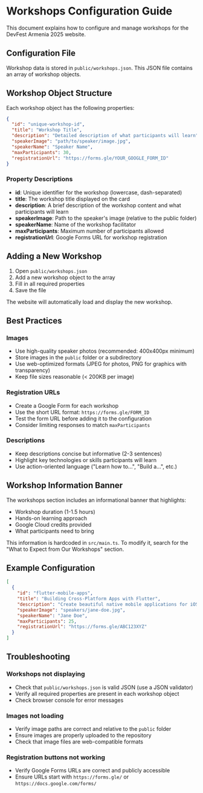 # Workshops Configuration Guide

This document explains how to configure and manage workshops for the DevFest Armenia 2025 website.

## Configuration File

Workshop data is stored in `public/workshops.json`. This JSON file contains an array of workshop objects.

## Workshop Object Structure

Each workshop object has the following properties:

```json
{
  "id": "unique-workshop-id",
  "title": "Workshop Title",
  "description": "Detailed description of what participants will learn",
  "speakerImage": "path/to/speaker/image.jpg",
  "speakerName": "Speaker Name",
  "maxParticipants": 30,
  "registrationUrl": "https://forms.gle/YOUR_GOOGLE_FORM_ID"
}
```

### Property Descriptions

- **id**: Unique identifier for the workshop (lowercase, dash-separated)
- **title**: The workshop title displayed on the card
- **description**: A brief description of the workshop content and what participants will learn
- **speakerImage**: Path to the speaker's image (relative to the public folder)
- **speakerName**: Name of the workshop facilitator
- **maxParticipants**: Maximum number of participants allowed
- **registrationUrl**: Google Forms URL for workshop registration

## Adding a New Workshop

1. Open `public/workshops.json`
2. Add a new workshop object to the array
3. Fill in all required properties
4. Save the file

The website will automatically load and display the new workshop.

## Best Practices

### Images
- Use high-quality speaker photos (recommended: 400x400px minimum)
- Store images in the `public` folder or a subdirectory
- Use web-optimized formats (JPEG for photos, PNG for graphics with transparency)
- Keep file sizes reasonable (< 200KB per image)

### Registration URLs
- Create a Google Form for each workshop
- Use the short URL format: `https://forms.gle/FORM_ID`
- Test the form URL before adding it to the configuration
- Consider limiting responses to match `maxParticipants`

### Descriptions
- Keep descriptions concise but informative (2-3 sentences)
- Highlight key technologies or skills participants will learn
- Use action-oriented language ("Learn how to...", "Build a...", etc.)

## Workshop Information Banner

The workshops section includes an informational banner that highlights:
- Workshop duration (1-1.5 hours)
- Hands-on learning approach
- Google Cloud credits provided
- What participants need to bring

This information is hardcoded in `src/main.ts`. To modify it, search for the "What to Expect from Our Workshops" section.

## Example Configuration

```json
[
  {
    "id": "flutter-mobile-apps",
    "title": "Building Cross-Platform Apps with Flutter",
    "description": "Create beautiful native mobile applications for iOS and Android using Flutter. Learn the fundamentals of Dart, widgets, and state management.",
    "speakerImage": "speakers/jane-doe.jpg",
    "speakerName": "Jane Doe",
    "maxParticipants": 25,
    "registrationUrl": "https://forms.gle/ABC123XYZ"
  }
]
```

## Troubleshooting

### Workshops not displaying
- Check that `public/workshops.json` is valid JSON (use a JSON validator)
- Verify all required properties are present in each workshop object
- Check browser console for error messages

### Images not loading
- Verify image paths are correct and relative to the `public` folder
- Ensure images are properly uploaded to the repository
- Check that image files are web-compatible formats

### Registration buttons not working
- Verify Google Forms URLs are correct and publicly accessible
- Ensure URLs start with `https://forms.gle/` or `https://docs.google.com/forms/`
